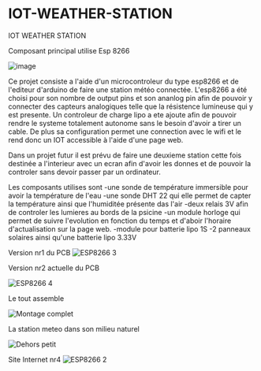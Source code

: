 # IOT-WEATHER-STATION
IOT WEATHER STATION

Composant principal utilise
Esp 8266

![image](https://user-images.githubusercontent.com/100481752/163039460-736955d9-84e9-4e3e-8c3a-0fb7a97b7b88.png)

Ce projet consiste a l'aide d'un microcontroleur du type esp8266 et de l'editeur d'arduino de faire une station météo connectée.
L'esp8266 a été choisi pour son nombre de output pins et son ananlog pin afin de pouvoir y connecter des capteurs analogiques telle que la résistence lumineuse qui y est presente.
Un controleur de charge lipo a ete ajoute afin de pouvoir rendre le systeme totalement autonome sans le besoin d'avoir a tirer un cable.
De plus sa configuration permet une connection avec le wifi et le rend donc un IOT accessible à l'aide d'une page web.

Dans un projet futur il est prévu de faire une deuxieme station cette fois destinée a l'interieur avec un ecran afin d'avoir les donnes et de pouvoir la controler sans devoir passer par un ordinateur.

Les composants utilises sont
-une sonde de température immersible pour avoir la température de l'eau 
-une sonde DHT 22 qui elle permet de capter la température ainsi que l'humiditée présente das l'air
-deux relais 3V afin de controler les lumieres au bords de la psicine 
-un module horloge qui permet de suivre l'evolution en fonction du temps et d'aboir l'horaire d'actualisation sur la page web.
-module pour batterie lipo 1S
-2 panneaux solaires ainsi qu'une batterie lipo 3.33V

Version nr1 du PCB
![ESP8266 3](https://user-images.githubusercontent.com/100481752/163677831-deb55a67-20fb-49ff-9623-dbc3a40bbcfd.jpg)

Version nr2 actuelle du PCB

![ESP8266 4](https://user-images.githubusercontent.com/100481752/163677942-a786b236-a562-4644-92dd-3f422a5d41e4.jpg)

Le tout assemble

![Montage complet](https://user-images.githubusercontent.com/100481752/164914679-70ed3c28-faa0-4327-bbeb-ed4bfe7086b9.jpg)

La station meteo dans son milieu naturel

![Dehors petit](https://user-images.githubusercontent.com/100481752/164914614-a89cea1f-6970-45ec-8343-6f6a54fde1cf.jpg)



Site Internet nr4
![ESP8266 2](https://user-images.githubusercontent.com/100481752/163677844-519bb92c-438b-40aa-b267-ea73e048722a.png)

